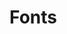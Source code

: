 # Fonts
 <head>
    <meta charset="UTF-8"
    <meta http-equiv="X-UA-Compatible" content="ie=edge">
    <meta name="Description" content="Enter your description here" />
    <link rel="stylesheet" href="https://cdnjs.cloudflare.com/ajax/libs/twitter-bootstrap/4.5.0/css/bootstrap.min.css">
    <link rel="stylesheet" href="https://cdnjs.cloudflare.com/ajax/libs/font-awesome/5.13.1/css/all.min.css">
    <link rel="stylesheet" href="assets/css/style.css">
    <link rel="stylesheet" href="https://cdnjs.cloudflare.com/ajax/libs/font-awesome/4.7.0/css/font-awesome.min.css">
    <title>Title</title>
    <style>
        .card {
            border-left: 4px solid #751aff;
        }

        .card-header {
            color: white;
        }

        .chart {
            color: #751aff;
        }

        .field {
            height: 40px;
            background-color: rgb(71, 73, 66);
            margin: 10px;
            padding: 0 5px;
            color: white;
            line-height: 40px;
            position: relative;
        }

        input {
            background-color: transparent;
            padding: 0 60px;
            border: none;
            color: white;
            outline: none;
        }

        button {
            border: none;
            background-color: transparent;
            position: absolute;
            top: 0;
            right: 15px;
            color: white;
            outline: none;
        }
    </style>
</head>

<body>

    <div class="container">
        <div class="card bg-dark">
            <div class="card-header"><i class="fa fa-bar-chart chart" aria-hidden="true"></i>Example</div>
            <div class="field">
                <input id="Myinput" type="text" value=" Copy this text" disabled></input>
                <button onclick="myFunction()"><i class="fa fa-clone" aria-hidden="true"></i></button>
            </div>
        </div>
    </div>

    <script>
        function myFunction() {
            /* Get the text field */
            var copyText = document.getElementById("Myinput");

            /* Select the text field */
            copyText.select();
            copyText.setSelectionRange(0, 99999); /*For mobile devices*/

            /* Copy the text inside the text field */
            document.execCommand("copy");

            /* Alert the copied text */
       <!--     alert("Copied the text: " + copyText.value); -->
        }
    </script> for Logo design, webdesign .
